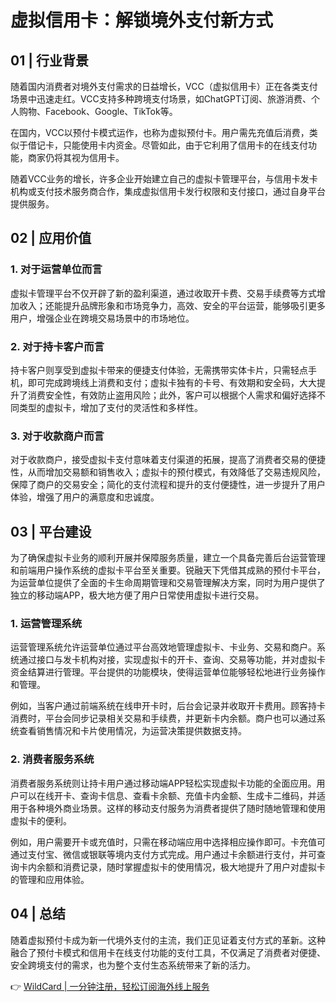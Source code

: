 # 虚拟信用卡：解锁境外支付新方式

## 01 | 行业背景

随着国内消费者对境外支付需求的日益增长，VCC（虚拟信用卡）正在各类支付场景中迅速走红。VCC支持多种跨境支付场景，如ChatGPT订阅、旅游消费、个人购物、Facebook、Google、TikTok等。

在国内，VCC以预付卡模式运作，也称为虚拟预付卡。用户需先充值后消费，类似于借记卡，只能使用卡内资金。尽管如此，由于它利用了信用卡的在线支付功能，商家仍将其视为信用卡。

随着VCC业务的增长，许多企业开始建立自己的虚拟卡管理平台，与信用卡发卡机构或支付技术服务商合作，集成虚拟信用卡发行权限和支付接口，通过自身平台提供服务。

## 02 | 应用价值

### 1. 对于运营单位而言

虚拟卡管理平台不仅开辟了新的盈利渠道，通过收取开卡费、交易手续费等方式增加收入；还能提升品牌形象和市场竞争力，高效、安全的平台运营，能够吸引更多用户，增强企业在跨境交易场景中的市场地位。

### 2. 对于持卡客户而言

持卡客户则享受到虚拟卡带来的便捷支付体验，无需携带实体卡片，只需轻点手机，即可完成跨境线上消费和支付；虚拟卡独有的卡号、有效期和安全码，大大提升了消费安全性，有效防止盗用风险；此外，客户可以根据个人需求和偏好选择不同类型的虚拟卡，增加了支付的灵活性和多样性。

### 3. 对于收款商户而言

对于收款商户，接受虚拟卡支付意味着支付渠道的拓展，提高了消费者交易的便捷性，从而增加交易额和销售收入；虚拟卡的预付模式，有效降低了交易违规风险，保障了商户的交易安全；简化的支付流程和提升的支付便捷性，进一步提升了用户体验，增强了用户的满意度和忠诚度。

## 03 | 平台建设

为了确保虚拟卡业务的顺利开展并保障服务质量，建立一个具备完善后台运营管理和前端用户操作系统的虚拟卡平台至关重要。锐融天下凭借其成熟的预付卡平台，为运营单位提供了全面的卡生命周期管理和交易管理解决方案，同时为用户提供了独立的移动端APP，极大地方便了用户日常使用虚拟卡进行交易。

### 1. 运营管理系统

运营管理系统允许运营单位通过平台高效地管理虚拟卡、卡业务、交易和商户。系统通过接口与发卡机构对接，实现虚拟卡的开卡、查询、交易等功能，并对虚拟卡资金结算进行管理。平台提供的功能模块，使得运营单位能够轻松地进行业务操作和管理。

例如，当客户通过前端系统在线申开卡时，后台会记录并收取开卡费用。顾客持卡消费时，平台会同步记录相关交易和手续费，并更新卡内余额。商户也可以通过系统查看销售情况和卡片使用情况，为运营决策提供数据支持。

### 2. 消费者服务系统

消费者服务系统则让持卡用户通过移动端APP轻松实现虚拟卡功能的全面应用。用户可以在线开卡、查询卡信息、查看卡余额、充值卡内金额、生成卡二维码，并适用于各种境外商业场景。这样的移动支付服务为消费者提供了随时随地管理和使用虚拟卡的便利。

例如，用户需要开卡或充值时，只需在移动端应用中选择相应操作即可。卡充值可通过支付宝、微信或银联等境内支付方式完成。用户通过卡余额进行支付，并可查询卡内余额和消费记录，随时掌握虚拟卡的使用情况，极大地提升了用户对虚拟卡的管理和应用体验。

## 04 | 总结

随着虚拟预付卡成为新一代境外支付的主流，我们正见证着支付方式的革新。这种融合了预付卡模式和信用卡在线支付功能的支付工具，不仅满足了消费者对便捷、安全跨境支付的需求，也为整个支付生态系统带来了新的活力。

👉 [WildCard | 一分钟注册，轻松订阅海外线上服务](https://bbtdd.com/WildCard)